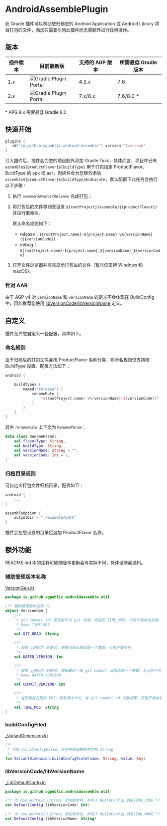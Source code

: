 # AndroidAssemblePlugin

此 Gradle 插件可以帮助您归档您的 Android Application 或 Android Library 项目打包的文件，而您只需要引用此插件而无需额外进行任何操作。

## 版本

| 插件版本 | 目前最新版                                                   | 支持的 AGP 版本 | 所需最低 Gradle 版本 |
| -------- | ------------------------------------------------------------ | --------------- | -------------------- |
| 1.x      | ![Gradle Plugin Portal](https://img.shields.io/gradle-plugin-portal/v/io.github.sgpublic.android-assemble?versionPrefix=1.) | 4.2.x           | 7.6                  |
| 2.x      | ![Gradle Plugin Portal](https://img.shields.io/gradle-plugin-portal/v/io.github.sgpublic.android-assemble?versionPrefix=2.) | 7.x/8.x         | 7.6/8.0 *            |

\* APG 8.x 需要最低 Gradle 8.0

## 快速开始

```kotlin
plugins {
   id("io.github.sgpublic.android-assemble") version "$version"
}
```

引入插件后，插件会为您的项目额外添加 Gradle Task，具体而言，项目中已有 `assemble${productFlavor}${buildType}` 用于打包指定 ProductFlavor、BuildType 的 apk 或 aar，则插件会为您额外添加 `assemble${productFlavor}${buildType}AndLocate`，默认配置下此任务会执行以下步骤：

1. 执行 `assembleMasterRelease` 完成打包；

2. 将打包后的文件移动至目录 `${rootProject}/assemble/${productFlavor}/` 并进行重命名。

   默认命名规则如下：

   - release：`${rootProject.name}-${project.name} V${versionName}(${versionCode})`
   - debug：`${rootProject.name}-${project.name}_${versionName}_${versionCode}`

3. 打开文件浏览器并高亮显示打包后的文件（暂时仅支持 Windows 和 macOS）。

### 针对 AAR

由于 AGP v4 对 `versionName` 和 `versionName` 的定义不会体现在 BuildConfig 中，因此推荐您使用 [libVersionCode/libVersionName](#libversioncodelibversionname) 定义。

## 自定义

插件允许您自定义一些配置，具体如下。

### 命名规则

由于归档后的打包文件会按 ProductFlavor 名称分类，则命名规则仅支持按 BuildType 设置。配置方法如下：

```kotlin
android {
    ...
    buildTypes {
        named("release") {
            renameRule {
                "${rootProject.name} V${versionName}(${versionCode})"
            }
        }
    }
}
```

其中 `renameRule` 上下文为 `RenameParam`：

```kotlin
data class RenameParam(
    val flavorType: String,
    val buildType: String,
    val versionName: String = "",
    val versionCode: Int = 1,
)
```

### 归档目录规则

可自定义打包文件归档目录，配置如下：

```kotlin
android {
    ...
}

assembleOption {
    outputDir = "./examble/path"
}
```

插件会在您设置的目录后追加 ProductFlavor 名称。

## 额外功能

README.md 中的注释可能随版本更新会与实际不同，具体请参阅源码。

### 辅助管理版本名称

[VersionGen.kt](./android-assemble/src/main/kotlin/io/github/sgpublic/androidassemble/util/VersionGen.kt)

```kotlin
package io.github.sgpublic.androidassemble.util

/** 辅助管理版本名称 */
object VersionGen {
    /**
     * git commit id，若当前不为 git 仓库，则返回 TIME_MD5，可用于版本名后缀
     * @see TIME_MD5
     */
    val GIT_HEAD: String

    /**
     * 按照 yyMMdd 的格式，根据当前日期返回一个整数，可用于版本号
     */
    val DATED_VERSION: Int

    /**
     * 按照 yyMMdd 的格式，根据最近一条 git commit 日期返回一个整数，若当前不为 git 仓库，则返回 DATED_VERSION，可用于版本号
     * @see DATED_VERSION
     */
    val COMMIT_VERSION: Int

    /**
     * 返回当前日期的 MD5，截取其中十位，与 git commit id 位数相等，可用于版本名后缀
     */
    val TIME_MD5: String
}
```

### buildConfigFiled

[_VariantDimension.kt](./android-assemble/src/main/kotlin/io/github/sgpublic/androidassemble/util/_VariantDimension.kt)

```kotlin
/**
 * 添加 buildConfigFiled，仅支持基础数据类型和 String
 */
fun VariantDimension.buildConfigField(name: String, value: Any)
```

### libVersionCode/libVersionName

[_LibDefaultConfg.kt](./android-assemble/src/main/kotlin/io/github/sgpublic/androidassemble/util/_LibDefaultConfg.kt)

```kotlin
package io.github.sgpublic.androidassemble.util

/** 为 com.android.library 添加版本号，并写入 BuildConfig.VERSION_CODE */
var DefaultConfig.libVersionCode: Int?

/** 为 com.android.library 添加版本名，并写入 BuildConfig.VERSION_NAME */
var DefaultConfig.libVersionName: String?
```
